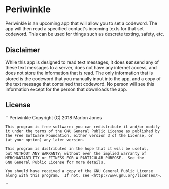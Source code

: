 # Periwinkle
Periwinkle is an upcoming app that will allow you to set a codeword. The app will then read a specified contact's incoming texts
for that set codeword. This can be used for things such as descrete texting, safety, etc. 
## Disclaimer
While this app is designed to read text messages, it does <b><i>not</i></b> send any of these text messages to a server, does not have
any internet access, and does not store the information that is read. The only information that is stored is the codeword that you manually
input into the app, and a copy of the text message that contained that codeword. No person will see this information except for the person
that downloads the app. 
## License
``
   Periwinkle
    Copyright (C) 2018 Marlon Jones

    This program is free software: you can redistribute it and/or modify
    it under the terms of the GNU General Public License as published by
    the Free Software Foundation, either version 3 of the License, or
    (at your option) any later version.

    This program is distributed in the hope that it will be useful,
    but WITHOUT ANY WARRANTY; without even the implied warranty of
    MERCHANTABILITY or FITNESS FOR A PARTICULAR PURPOSE.  See the
    GNU General Public License for more details.

    You should have received a copy of the GNU General Public License
    along with this program.  If not, see <http://www.gnu.org/licenses/>.
``
